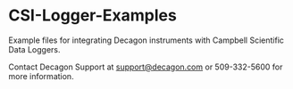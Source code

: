 CSI-Logger-Examples
===================

Example files for integrating Decagon instruments with Campbell Scientific Data Loggers.

Contact Decagon Support at support@decagon.com or 509-332-5600 for more information.